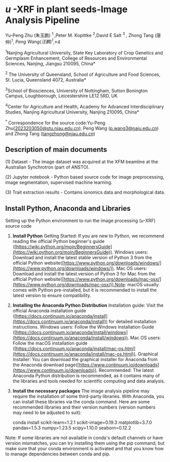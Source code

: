 # *u* -XRF in plant seeds-Image Analysis Pipeline

Yu-Peng Zhu (朱玉鹏) <sup>1 </sup>,Peter M. Kopittke <sup>2</sup>,David E Salt <sup>3 </sup>, Zhong Tang (唐仲)<sup>1</sup>, *Peng Wang(汪鹏)<sup>1*,*4 </sup>

<sup>1</sup>Nanjing Agricultural
University, State Key Laboratory of Crop Genetics and Germplasm Enhancement,
College of Resources and Environmental Sciences, Nanjing, Jiangsu 210095, China*

<sup>2 </sup>The University of
Queensland, School of Agriculture and Food Sciences, St. Lucia, Queensland
4072, Australia*

<sup>3</sup>School
of Biosciences, University of Nottingham, Sutton Bonington Campus,
Loughborough, Leicestershire LE12 5RD, UK

<sup>4</sup>Center for Agriculture
and Health, Academy for Advanced Interdisciplinary Studies, Nanjing
Agricultural University, Nanjing 210095, China*

<sup> * </sup>Correspondence for the source code:Yu-Peng Zhu([2023203050@stu.njau.edu.cn](mailto:2018101176@njau.edu.cn)); Peng Wang ([p.wang3@naju.edu.cn](mailto:p.wang3@naju.edu.cn)) and Zhong Tang ([tangzhong@njau.edu.cn](mailto:tangzhong@njau.edu.cn))

## Description of main documents

(1) Dataset - The image dataset was acquired at the XFM beamline at the Australian Synchrotron (part of ANSTO).

(2) Jupyter notebook - Python based source code for image preprocessing, image segmentation, supervised machine learning.

(3) Trait extraction results - Contains ionomics data and morphological data.

## Install Python, Anaconda and Libraries

Setting up the Python environment to run the image processing (*u*-XRF) source code

1. **Install Python**
   Getting Started: If you are new to Python, we recommend reading the official Python beginner's guide ([https://wiki.python.org/moin/BeginnersGuide](https://wiki.python.org/moin/BeginnersGuide)).
   Windows users: Download and install the latest stable version of Python 3 from the official Python website([https://www.python.org/downloads/windows/](https://www.python.org/downloads/windows/)).
   Mac OS users: Download and install the latest version of Python 3 for Mac from the official Python website([https://www.python.org/downloads/mac-osx/](https://www.python.org/downloads/mac-osx/)).Note: macOS usually comes with Python pre-installed, but it is recommended to install the latest version to ensure compatibility.
2. **Installing the Anaconda Python Distribution**
   Installation guide: Visit the official Anaconda installation guide ([https://docs.continuum.io/anaconda/install](https://docs.continuum.io/anaconda/install)) for detailed installation instructions.
   Windows users: Follow the Windows Installation Guide ([https://docs.continuum.io/anaconda/install/windows](https://docs.continuum.io/anaconda/install/windows)).
   Mac OS users: Follow the macOS installation guide ([https://docs.continuum.io/anaconda/install/mac-os.html](https://docs.continuum.io/anaconda/install/mac-os.html)).
   Graphical Installer: You can download the graphical installer for Anaconda from the Anaconda download page([https://www.continuum.io/downloads](https://www.continuum.io/downloads)).
   Recommended: The latest Anaconda Python distribution is recommended, as it contains many of the libraries and tools needed for scientific computing and data analysis.
3. **Install the necessary packages**
   The image analysis pipeline may require the installation of some third-party libraries. With Anaconda, you can install these libraries via the conda command. Here are some recommended libraries and their version numbers (version numbers may need to be adjusted to suit):

    conda install scikit-learn=1.2.1 scikit-image=0.19.3 matplotlib=3.7.0 pandas=1.5.3 numpy=1.23.5 scipy=1.10.0  seaborn=0.12.2

Note: If some libraries are not available in conda's default channels or have version mismatches, you can try installing them using the pip command, but make sure that your conda environment is activated and that you know how to manage dependencies between conda and pip.
